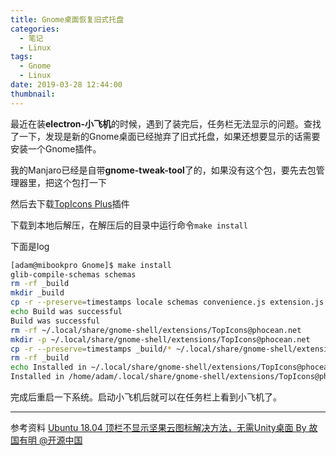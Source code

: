 ```yaml
---
title: Gnome桌面恢复旧式托盘
categories:
  - 笔记
  - Linux
tags:
  - Gnome
  - Linux
date: 2019-03-28 12:44:00
thumbnail:
---
```

最近在装**electron-小飞机**的时候，遇到了装完后，任务栏无法显示的问题。查找了一下，发现是新的Gnome桌面已经抛弃了旧式托盘，如果还想要显示的话需要安装一个Gnome插件。

<!--more-->

我的Manjaro已经是自带**gnome-tweak-tool**了的，如果没有这个包，要先去包管理器里，把这个包打一下

然后去下载[TopIcons Plus](https://extensions.gnome.org/extension/1031/topicons/)插件

下载到本地后解压，在解压后的目录中运行命令`make install`

下面是log

```bash
[adam@mibookpro Gnome]$ make install
glib-compile-schemas schemas
rm -rf _build
mkdir _build
cp -r --preserve=timestamps locale schemas convenience.js extension.js metadata.json prefs.js README.md _build
echo Build was successful
Build was successful
rm -rf ~/.local/share/gnome-shell/extensions/TopIcons@phocean.net
mkdir -p ~/.local/share/gnome-shell/extensions/TopIcons@phocean.net
cp -r --preserve=timestamps _build/* ~/.local/share/gnome-shell/extensions/TopIcons@phocean.net
rm -rf _build
echo Installed in ~/.local/share/gnome-shell/extensions/TopIcons@phocean.net
Installed in /home/adam/.local/share/gnome-shell/extensions/TopIcons@phocean.net
```

完成后重启一下系统。启动小飞机后就可以在任务栏上看到小飞机了。

---
参考资料
[Ubuntu 18.04 顶栏不显示坚果云图标解决方法，无需Unity桌面 By 故国有明 @开源中国](https://my.oschina.net/luochuan01/blog/1941181)